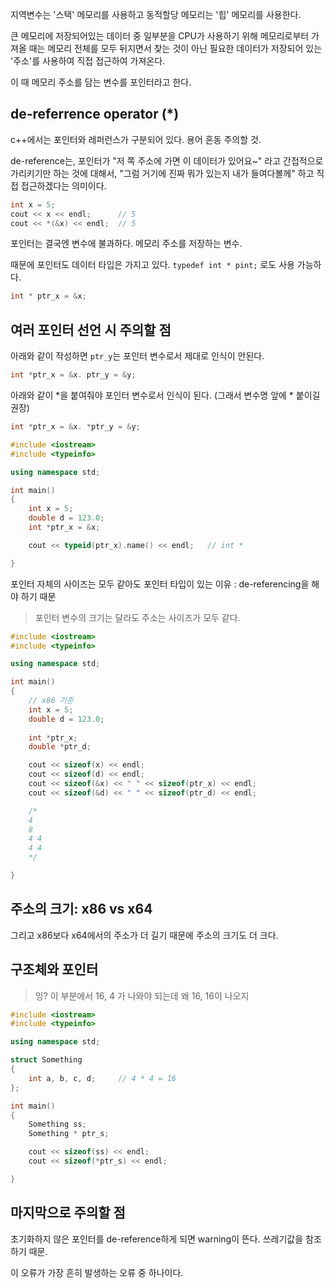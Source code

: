 지역변수는 '스택' 메모리를 사용하고 동적할당 메모리는 '힙' 메모리를 사용한다.

큰 메모리에 저장되어있는 데이터 중 일부분을 CPU가 사용하기 위해 메모리로부터 가져올 때는
메모리 전체를 모두 뒤지면서 찾는 것이 아닌 필요한 데이터가 저장되어 있는  '주소'를 사용하여 직접 접근하여 가져온다.

이 때 메모리 주소를 담는 변수를 포인터라고 한다.


## de-referrence operator (*) 

c++에서는 포인터와 레퍼런스가 구분되어 있다.
용어 혼동 주의할 것.

de-reference는, 포인터가 "저 쪽 주소에 가면 이 데이터가 있어요~" 라고 간접적으로 가리키기만 하는 것에 대해서, 
"그럼 거기에 진짜 뭐가 있는지 내가 들여다볼께" 하고 직접 접근하겠다는 의미이다.

```cpp
int x = 5;
cout << x << endl;		// 5 
cout << *(&x) << endl;	// 5
```

포인터는 결국엔 변수에 불과하다. 메모리 주소를 저장하는 변수.

때문에 포인터도 데이터 타입은 가지고 있다. `typedef int * pint;` 로도 사용 가능하다.

```cpp
int * ptr_x = &x;
```

## 여러 포인터 선언 시 주의할 점

아래와 같이 작성하면 `ptr_y`는 포인터 변수로서 제대로 인식이 안된다.

```cpp
int *ptr_x = &x. ptr_y = &y;
```

아래와 같이 *을 붙여줘야 포인터 변수로서 인식이 된다. (그래서 변수명 앞에 * 붙이길 권장)

```cpp
int *ptr_x = &x. *ptr_y = &y;
```

```cpp
#include <iostream>
#include <typeinfo>

using namespace std;

int main()
{
	int x = 5;
	double d = 123.0;
	int *ptr_x = &x;

	cout << typeid(ptr_x).name() << endl;	// int *

}
```

포인터 자체의 사이즈는 모두 같아도 포인터 타입이 있는 이유 : de-referencing을 해야 하기 때문

> 포인터 변수의 크기는 달라도 주소는 사이즈가 모두 같다.

```cpp
#include <iostream>
#include <typeinfo>

using namespace std;

int main()
{
	// x86 기준
	int x = 5;
	double d = 123.0;
	
	int *ptr_x;
	double *ptr_d;

	cout << sizeof(x) << endl;
	cout << sizeof(d) << endl;
	cout << sizeof(&x) << " " << sizeof(ptr_x) << endl;
	cout << sizeof(&d) << " " << sizeof(ptr_d) << endl;

	/*
	4
	8
	4 4
	4 4
	*/

}
```

## 주소의 크기: x86 vs x64

그리고 x86보다 x64에서의 주소가 더 길기 때문에 주소의 크기도 더 크다.


## 구조체와 포인터

> 잉? 이 부분에서 16, 4 가 나와야 되는데 왜 16, 16이 나오지

```cpp
#include <iostream>
#include <typeinfo>

using namespace std;

struct Something
{
	int a, b, c, d;		// 4 * 4 = 16
};

int main()
{
	Something ss;
	Something * ptr_s;

	cout << sizeof(ss) << endl;
	cout << sizeof(*ptr_s) << endl;

}
```

## 마지막으로 주의할 점

초기화하지 않은 포인터를 de-reference하게 되면 warning이 뜬다.
쓰레기값을 참조하기 때문. 

이 오류가 가장 흔히 발생하는 오류 중 하나이다.
